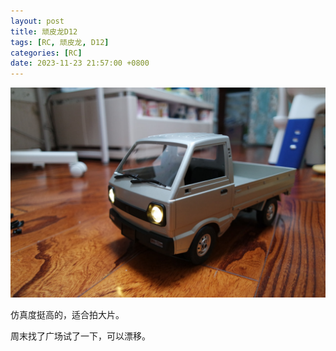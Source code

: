 ```yaml
---
layout: post
title: 顽皮龙D12
tags: [RC, 顽皮龙, D12]
categories: [RC]
date: 2023-11-23 21:57:00 +0800
---
```


![顽皮龙D12](/assets/img/2023-11-23-WPL-D12.jpg)

仿真度挺高的，适合拍大片。

周末找了广场试了一下，可以漂移。
